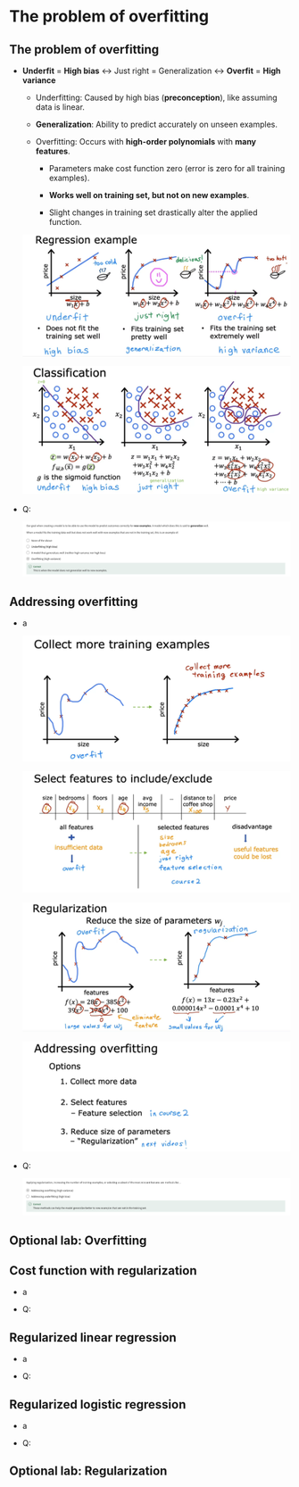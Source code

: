 # The problem of overfitting

## The problem of overfitting

- **Underfit** = **High bias** ↔ Just right = Generalization ↔ **Overfit** = **High variance**

  - Underfitting: Caused by high bias (**preconception**), like assuming data is linear.

  - **Generalization**: Ability to predict accurately on unseen examples.

  - Overfitting: Occurs with **high-order polynomials** with **many features**.

    - Parameters make cost function zero (error is zero for all training examples).

    - **Works well on training set, but not on new examples**.

    - Slight changes in training set drastically alter the applied function.

  ![alt text](resources/notes/01.png)

  ![alt text](resources/notes/02.png)

- Q:

  ![alt text](resources/questions/01.png)

## Addressing overfitting

- a

  ![alt text](resources/notes/03.png)

  ![alt text](resources/notes/04.png)

  ![alt text](resources/notes/05.png)

  ![alt text](resources/notes/06.png)

- Q:

  ![alt text](resources/questions/02.png)

## Optional lab: Overfitting

## Cost function with regularization

- a

- Q:

## Regularized linear regression

- a

- Q:

## Regularized logistic regression

- a

- Q:

## Optional lab: Regularization
